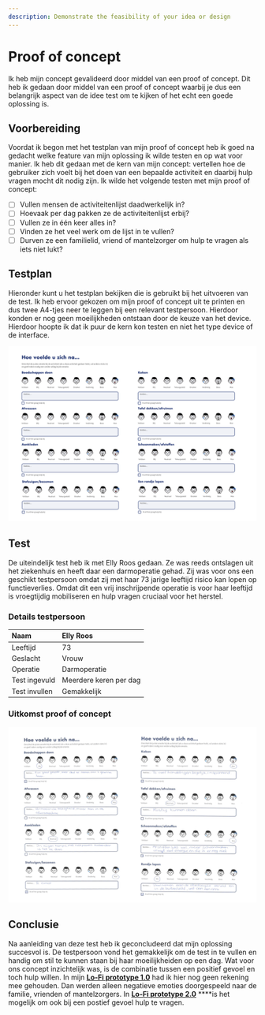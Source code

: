 ```yaml
---
description: Demonstrate the feasibility of your idea or design
---
```


# Proof of concept

Ik heb mijn concept gevalideerd door middel van een proof of concept. Dit heb ik gedaan door middel van een proof of concept waarbij je dus een belangrijk aspect van de idee test om te kijken of het echt een goede oplossing is. 

## Voorbereiding

Voordat ik begon met het testplan van mijn proof of concept heb ik goed na gedacht welke feature van mijn oplossing ik wilde testen en op wat voor manier. Ik heb dit gedaan met de kern van mijn concept: vertellen hoe de gebruiker zich voelt bij het doen van een bepaalde activiteit en daarbij hulp vragen mocht dit nodig zijn. Ik wilde het volgende testen met mijn proof of concept:

* [ ] Vullen mensen de activiteitenlijst daadwerkelijk in?
* [ ] Hoevaak per dag pakken ze de activiteitenlijst erbij?
* [ ] Vullen ze in één keer alles in?
* [ ] Vinden ze het veel werk om de lijst in te vullen?
* [ ] Durven ze een familielid, vriend of mantelzorger om hulp te vragen als iets niet lukt?

## Testplan

Hieronder kunt u het testplan bekijken die is gebruikt bij het uitvoeren van de test. Ik heb ervoor gekozen om mijn proof of concept uit te printen en dus twee A4-tjes neer te leggen bij een relevant testpersoon. Hierdoor konden er nog geen moeilijkheden ontstaan door de keuze van het device. Hierdoor hoopte ik dat ik puur de kern kon testen en niet het type device of de interface.

![](../../.gitbook/assets/testplan.png)

## Test

De uiteindelijk test heb ik met Elly Roos gedaan. Ze was reeds ontslagen uit het ziekenhuis en heeft daar een darmoperatie gehad. Zij was voor ons een geschikt testpersoon omdat zij met haar 73 jarige leeftijd risico kan lopen op functieverlies. Omdat dit een vrij inschrijpende operatie is voor haar leeftijd is vroegtijdig mobiliseren en hulp vragen cruciaal voor het herstel.

### Details testpersoon

| Naam | Elly Roos |
| :--- | :--- |
| Leeftijd | 73 |
| Geslacht | Vrouw |
| Operatie | Darmoperatie |
| Test ingevuld | Meerdere keren per dag |
| Test invullen  | Gemakkelijk |

### Uitkomst proof of concept

![](../../.gitbook/assets/testpan_resultaten.png)

## Conclusie

Na aanleiding van deze test heb ik geconcludeerd dat mijn oplossing succesvol is. De testpersoon vond het gemakkelijk om de test in te vullen en handig om stil te kunnen staan bij haar moeilijkheiden op een dag. Wat voor ons concept inzichtelijk was, is de combinatie tussen een positief gevoel en toch hulp willen. In mijn [**Lo-Fi prototype 1.0**](../design-sprint/prototype.md) had ik hier nog geen rekening mee gehouden. Dan werden alleen negatieve emoties doorgespeeld naar de familie, vrienden of mantelzorgers. In [**Lo-Fi prototype 2.0**](../../4.-ontwerp/lo-fi-prototype-1.0/) ****is het mogelijk om ook bij een postief gevoel hulp te vragen. 

